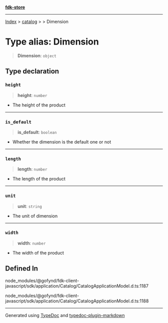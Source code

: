 [**fdk-store**](../../../README.md)
***

[Index](../../../API.md) > [catalog](../../README.md) > [<internal>](../README.md) > Dimension

# Type alias: Dimension

> **Dimension**: `object`

## Type declaration

### `height`

> **height**: `number`

- The height of the product

***

### `is_default`

> **is\_default**: `boolean`

- Whether the dimension is the default one or not

***

### `length`

> **length**: `number`

- The length of the product

***

### `unit`

> **unit**: `string`

- The unit of dimension

***

### `width`

> **width**: `number`

- The width of the product

## Defined In

node\_modules/@gofynd/fdk-client-javascript/sdk/application/Catalog/CatalogApplicationModel.d.ts:1187

node\_modules/@gofynd/fdk-client-javascript/sdk/application/Catalog/CatalogApplicationModel.d.ts:1188

***
Generated using [TypeDoc](https://typedoc.org/) and [typedoc-plugin-markdown](https://www.npmjs.com/package/typedoc-plugin-markdown)
